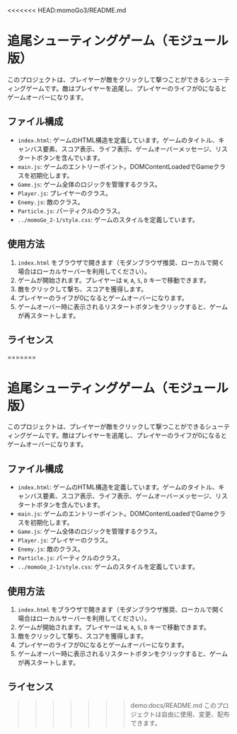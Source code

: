 <<<<<<< HEAD:momoGo3/README.md
# 追尾シューティングゲーム（モジュール版）


このプロジェクトは、プレイヤーが敵をクリックして撃つことができるシューティングゲームです。敵はプレイヤーを追尾し、プレイヤーのライフが0になるとゲームオーバーになります。

## ファイル構成

- `index.html`: ゲームのHTML構造を定義しています。ゲームのタイトル、キャンバス要素、スコア表示、ライフ表示、ゲームオーバーメッセージ、リスタートボタンを含んでいます。
- `main.js`: ゲームのエントリーポイント。DOMContentLoadedでGameクラスを初期化します。
- `Game.js`: ゲーム全体のロジックを管理するクラス。
- `Player.js`: プレイヤーのクラス。
- `Enemy.js`: 敵のクラス。
- `Particle.js`: パーティクルのクラス。
- `../momoGo_2-1/style.css`: ゲームのスタイルを定義しています。


## 使用方法

1. `index.html` をブラウザで開きます（モダンブラウザ推奨、ローカルで開く場合はローカルサーバーを利用してください）。
2. ゲームが開始されます。プレイヤーは `W`, `A`, `S`, `D` キーで移動できます。
3. 敵をクリックして撃ち、スコアを獲得します。
4. プレイヤーのライフが0になるとゲームオーバーになります。
5. ゲームオーバー時に表示されるリスタートボタンをクリックすると、ゲームが再スタートします。

## ライセンス

=======
# 追尾シューティングゲーム（モジュール版）

このプロジェクトは、プレイヤーが敵をクリックして撃つことができるシューティングゲームです。敵はプレイヤーを追尾し、プレイヤーのライフが0になるとゲームオーバーになります。

## ファイル構成

- `index.html`: ゲームのHTML構造を定義しています。ゲームのタイトル、キャンバス要素、スコア表示、ライフ表示、ゲームオーバーメッセージ、リスタートボタンを含んでいます。
- `main.js`: ゲームのエントリーポイント。DOMContentLoadedでGameクラスを初期化します。
- `Game.js`: ゲーム全体のロジックを管理するクラス。
- `Player.js`: プレイヤーのクラス。
- `Enemy.js`: 敵のクラス。
- `Particle.js`: パーティクルのクラス。
- `../momoGo_2-1/style.css`: ゲームのスタイルを定義しています。

## 使用方法

1. `index.html` をブラウザで開きます（モダンブラウザ推奨、ローカルで開く場合はローカルサーバーを利用してください）。
2. ゲームが開始されます。プレイヤーは `W`, `A`, `S`, `D` キーで移動できます。
3. 敵をクリックして撃ち、スコアを獲得します。
4. プレイヤーのライフが0になるとゲームオーバーになります。
5. ゲームオーバー時に表示されるリスタートボタンをクリックすると、ゲームが再スタートします。

## ライセンス

>>>>>>> demo:docs/README.md
このプロジェクトは自由に使用、変更、配布できます。 